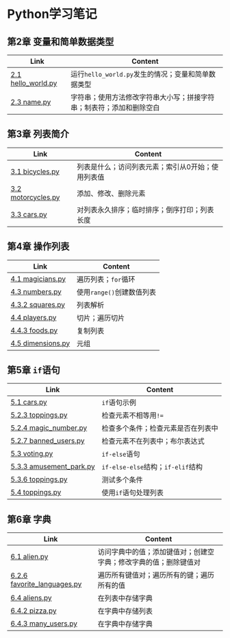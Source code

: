 # Python学习笔记

## 第2章 变量和简单数据类型

| Link | Content |
| --- | --- |
| [2.1 hello_world.py](https://github.com/baoyg/python/blob/main/02/2.1%20hello_world.py) | 运行`hello_world.py`发生的情况；变量和简单数据类型 |
| [2.3 name.py](https://github.com/baoyg/python/blob/main/02/2.3%20name.py) | 字符串；使用方法修改字符串大小写；拼接字符串；制表符；添加和删除空白 |

## 第3章 列表简介

| Link | Content |
| --- | --- |
| [3.1 bicycles.py](https://github.com/baoyg/python/blob/main/03/3.1%20bicycles.py) | 列表是什么；访问列表元素；索引从0开始；使用列表值 |
| [3.2 motorcycles.py](https://github.com/baoyg/python/blob/main/03/3.2%20motorcycles.py) | 添加、修改、删除元素 |
| [3.3 cars.py](https://github.com/baoyg/python/blob/main/03/3.3%20cars.py)  | 对列表永久排序；临时排序；倒序打印；列表长度 |

## 第4章 操作列表

| Link | Content |
| --- | --- |
| [4.1 magicians.py](https://github.com/baoyg/python/blob/main/04/4.1%20magicians.py) | 遍历列表；`for`循环 |
| [4.3 numbers.py](https://github.com/baoyg/python/blob/main/04/4.3%20numbers.py) | 使用`range()`创建数值列表 |
| [4.3.2 squares.py](https://github.com/baoyg/python/blob/main/04/4.3.2%20squares.py) | 列表解析 |
| [4.4 players.py](https://github.com/baoyg/python/blob/main/04/4.4%20players.py) | 切片；遍历切片 |
| [4.4.3 foods.py](https://github.com/baoyg/python/blob/main/04/4.4.3%20foods.py) | 复制列表 |
| [4.5 dimensions.py](https://github.com/baoyg/python/blob/main/04/4.5%20dimensions.py) | 元组 |

## 第5章 `if`语句

| Link | Content |
| --- | --- |
| [5.1 cars.py ](https://github.com/baoyg/python/blob/main/05/5.1%20cars.py) | `if`语句示例 |
| [5.2.3 toppings.py](https://github.com/baoyg/python/blob/main/05/5.2.3%20toppings.py) | 检查元素不相等用`!=` |
| [5.2.4 magic_number.py](https://github.com/baoyg/python/blob/main/05/5.2.4%20magic_number.py) | 检查多个条件；检查元素是否在列表中 |
| [5.2.7 banned_users.py](https://github.com/baoyg/python/blob/main/05/5.2.7%20banned_users.py) | 检查元素不在列表中；布尔表达式 |
| [5.3 voting.py](https://github.com/baoyg/python/blob/main/05/5.3%20voting.py) | `if-else`语句 |
| [5.3.3 amusement_park.py](https://github.com/baoyg/python/blob/main/05/5.3.3%20amusement_park.py) | `if-else-else`结构；`if-elif`结构 |
| [5.3.6 toppings.py](https://github.com/baoyg/python/blob/main/05/5.3.6%20toppings.py) | 测试多个条件 |
| [5.4 toppings.py](https://github.com/baoyg/python/blob/main/05/5.4%20toppings.py) | 使用`if`语句处理列表 |

## 第6章 字典

| Link | Content |
| --- | --- |
| [6.1 alien.py](https://github.com/baoyg/python/blob/main/06/6.1%20alien.py) | 访问字典中的值；添加键值对；创建空字典；修改字典的值；删除键值对 |
| [6.2.6 favorite_languages.py](https://github.com/baoyg/python/blob/main/06/6.2.6%20favorite_languages.py) | 遍历所有键值对；遍历所有的键；遍历所有的值 |
| [6.4 aliens.py](https://github.com/baoyg/python/blob/main/06/6.4%20aliens.py) | 在列表中存储字典 |
| [6.4.2 pizza.py](https://github.com/baoyg/python/blob/main/06/6.4.2%20pizza.py) | 在字典中存储列表 |
| [6.4.3 many_users.py](https://github.com/baoyg/python/blob/main/06/6.4.3%20many_users.py) | 在字典中存储字典 |
